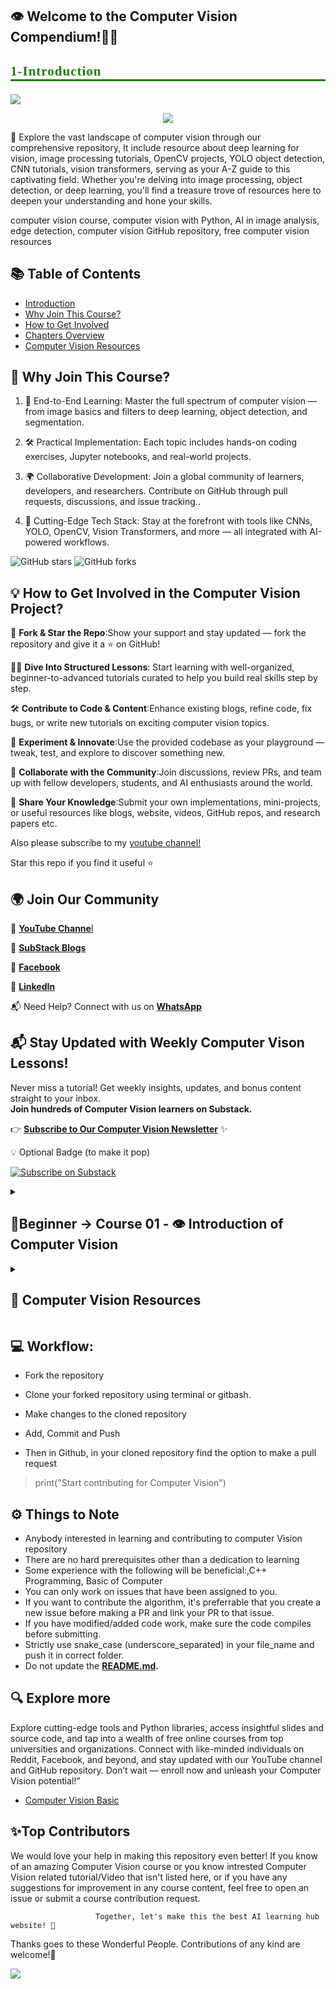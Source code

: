  ## **👁️ Welcome to the Computer Vision Compendium!👋🛒**
 
 ## <p style="font-family:JetBrains Mono; font-weight:normal; letter-spacing: 1px; color:#207d06; font-size:100%; text-align:left;padding: 0px; border-bottom: 3px solid #207d06;">**1-Introduction**</p>
<a href="https://app.commanddash.io/agent?github=https://github.com/hussain0048/Computer-Vision"><img src="https://img.shields.io/badge/AI-Code%20Gen-EB9FDA"></a>
 
<p align="center">
<img src="https://github.com/hussain0048/Computer-Vision-/blob/main/CoursesTeach%20(2).png"></a>
</p>


🚀 Explore the vast landscape of computer vision through our comprehensive repository, It include resource about deep learning for vision, image processing tutorials, OpenCV projects, YOLO object detection, CNN tutorials, vision transformers,  serving as your A-Z guide to this captivating field. Whether you're delving into image processing, object detection, or deep learning, you'll find a treasure trove of resources here to deepen your understanding and hone your skills.

computer vision course,  computer vision with Python, AI in image analysis, edge detection, computer vision GitHub repository, free computer vision resources

<!-- Social card for GitHub -->
<meta property="og:image" content="https://raw.githubusercontent.com/hussain0048/Computer-Vision-/main/CoursesTeach%20(2).png">
<meta property="og:title" content="Computer Vision Course - Learn with Code, Notebooks, and Projects">
<meta property="og:description" content="An end-to-end guide to Computer Vision with Python, OpenCV, YOLO, and Deep Learning — curated for learners and contributors.">



## 📚 Table of Contents
- [Introduction](#1-introduction)
- [Why Join This Course?](#why-join-this-course)
- [How to Get Involved](#how-to-get-involved-in-the-computer-vision-project)
- [Chapters Overview](#course-01---introduction-of-computer-vision)
- [Computer Vision Resources](#computer-vision-resources)


 ## **🎯 Why Join This Course?**
 
1.  📸 End-to-End Learning: Master the full spectrum of computer vision — from image basics and filters to deep learning, object detection, and segmentation.

2. 🛠 Practical Implementation: Each topic includes hands-on coding exercises, Jupyter notebooks, and real-world projects.

3. 🌍 Collaborative Development: Join a global community of learners, developers, and researchers. Contribute on GitHub through pull requests, discussions, and issue tracking..

4. 🤖 Cutting-Edge Tech Stack: Stay at the forefront with tools like CNNs, YOLO, OpenCV, Vision Transformers, and more — all integrated with AI-powered workflows.

![GitHub stars](https://img.shields.io/github/stars/hussain0048/Computer-Vision)
![GitHub forks](https://img.shields.io/github/forks/hussain0048/Computer-Vision)


## **💡 How to Get Involved in the Computer Vision Project?**

🚀 **Fork & Star the Repo**:Show your support and stay updated — fork the repository and give it a ⭐ on GitHub!

👩‍💻 **Dive Into Structured Lessons**: Start learning with well-organized, beginner-to-advanced tutorials curated to help you build real skills step by step.

🛠️ **Contribute to Code & Content**:Enhance existing blogs, refine code, fix bugs, or write new tutorials on exciting computer vision topics.

🧪 **Experiment & Innovate**:Use the provided codebase as your playground — tweak, test, and explore to discover something new.

🤝 **Collaborate with the Community**:Join discussions, review PRs, and team up with fellow developers, students, and AI enthusiasts around the world.

📌 **Share Your Knowledge**:Submit your own implementations, mini-projects, or useful resources like blogs, website, videos, GitHub repos, and research papers etc.

Also please subscribe to my [youtube channel!](https://www.youtube.com/@coursesteach-mv5si)

Star this repo if you find it useful ⭐

## **🌍 Join Our Community**

🔗 [**YouTube Channe**l](https://www.youtube.com/@coursesteach-mv5si/videos)

🔗 [**SubStack Blogs**](https://substack.com/@coursesteach)

🔗 [**Facebook**](https://www.facebook.com/CourseTeach)

🔗 [**LinkedIn**](https://www.linkedin.com/company/90909828/admin/page-posts/published/)

📬 Need Help? Connect with us on [**WhatsApp**](https://chat.whatsapp.com/L9URPRThBEa7GFl0mlwggg)

## 📬 Stay Updated with Weekly Computer Vison Lessons!

Never miss a tutorial! Get weekly insights, updates, and bonus content straight to your inbox.  
**Join hundreds of Computer Vision learners on Substack.**

👉 [**Subscribe to Our Computer Vision  Newsletter**](https://substack.com/@coursesteach) ✨

💡 Optional Badge (to make it pop)

[![Subscribe on Substack](https://img.shields.io/badge/Subscribe-Substack-orange?style=for-the-badge&logo=substack)](https://substack.com/@coursesteach)


<details> 
<summary> <h2>📕Beginner → Course 01 - 👁️ Introduction of Computer Vision </h2> </summary>

## 👁️ Chapter1: - **Foundations of Computer Vision**
| Topic Name/Tutorial | Video | Code |
|---|---|---|
| [**✅1- What is computer Vision**](https://medium.com/@Coursesteach/computer-vision-part-1-ff493a713887)[-Substack Link](https://substack.com/home/post/p-155666365?source=queue) | [1](https://drive.google.com/file/d/1Cb-Cz0dRwNZzAp5f2K5cVNNwBRo3hki4/view) |[![Colab icon](https://img.shields.io/badge/Colab-Open-blue.svg?logo=colab&logoColor=white)](https://github.com/hussain0048/Computer-Vision-/blob/main/Introduction_to_Computer_Vision.ipynb)|
|[**✅2-Computer Vision Tasks and Applications**](https://medium.com/@Coursesteach/computer-vision-part-2-c0d0619cce0a)[-Substack Link](https://open.substack.com/pub/mushtaqmsit/p/computer-vision-tasks-and-applications?r=f2squ&utm_campaign=post&utm_medium=web&showWelcomeOnShare=false)|[1](https://drive.google.com/file/d/1DCR-0UllT5J0GNHrTlklsHtF1OCskV0V/view)[-2](https://drive.google.com/file/d/1hDHQfd5h9Jiauk8olHG6Jft0AbOUh36n/view)|[![Colab icon](https://img.shields.io/badge/Colab-Open-blue.svg?logo=colab&logoColor=white)](https://github.com/hussain0048/Computer-Vision-/blob/main/Introduction_to_Computer_Vision.ipynb)|
|[**✅Best Free Resources to Computer Vision**](https://open.substack.com/pub/mushtaqmsit/p/top-10-free-resources-to-learn-computer?r=f2squ&utm_campaign=post&utm_medium=web&showWelcomeOnShare=true)|---|---|

## 🔹Chapter2: - **Image As Function**
| Topic Name/Tutorial | Video| Notbook |
|---|---|---|
|[**✅1-Images as Functions Part 1?**](https://substack.com/home/post/p-156223376)|[**1**](https://drive.google.com/file/d/1c6plHK4Yqg_ch8QiNTtfGuSZSK0mt3lf/view)|[![Colab icon](https://img.shields.io/badge/Colab-Open-blue.svg?logo=colab&logoColor=white)](https://github.com/hussain0048/Computer-Vision-/blob/main/Introduction_to_Computer_Vision.ipynb)|
| [**✅2-Images as Functions Part 2?**](https://open.substack.com/pub/mushtaqmsit/p/understanding-images-as-functions-edb?r=f2squ&utm_campaign=post&utm_medium=web&showWelcomeOnShare=false) | [**1**](https://drive.google.com/file/d/1X5RS1-6JfZUmcyDvsP5KF1SR97CFzus2/view) | [![Colab icon](https://img.shields.io/badge/Colab-Open-blue.svg?logo=colab&logoColor=white)](https://github.com/hussain0048/Computer-Vision-/blob/main/Introduction_to_Computer_Vision.ipynb) |
| [**✅3-Define an Image as a Function (Quiz)**](https://substack.com/@coursesteach/note/c-91928137?utm_source=notes-share-action&r=f2squ) |[**1**](https://drive.google.com/file/d/1FDmF_Gcl3wtvx6NyNuvl6KAiZlp7KD6Y/view)[**-2**](https://drive.google.com/file/d/1qiwSHYDHSp15_QhMdKuT2nBdhprLJNag/view) | [![Colab icon](https://img.shields.io/badge/Colab-Open-blue.svg?logo=colab&logoColor=white)](https://github.com/hussain0048/Computer-Vision-/blob/main/Introduction_to_Computer_Vision.ipynb) |
|[**✅4-Color Planes and Color Image as a Function(Quiz)**](https://open.substack.com/pub/mushtaqmsit/p/understanding-rgb-channels-in-matlab?r=f2squ&utm_campaign=post&utm_medium=web&showWelcomeOnShare=false)|[**1**](https://drive.google.com/file/d/1351z7lTQfAqx3HEGvAGvtm_FVhaMPzK6/view)[**-2**](https://drive.google.com/file/d/1USR6tCVZKK5uN7TkKGduPsH8rVkTCMAY/view)[**-3**](https://drive.google.com/file/d/1qiwSHYDHSp15_QhMdKuT2nBdhprLJNag/view)|[![Colab icon](https://img.shields.io/badge/Colab-Open-blue.svg?logo=colab&logoColor=white)](https://github.com/hussain0048/Computer-Vision-/blob/main/Introduction_to_Computer_Vision.ipynb)|
|[**✅5- Digital Images**](https://mushtaqmsit.substack.com/p/how-computers-see-images)|[**1**](https://drive.google.com/file/d/1bvwInP7sTDxJv6ou7myoIFZLen57tSv_/view)[**-2**](https://drive.google.com/file/d/1M70RJybxbFBjNjf-s_u33IEGZwETVzco/view)|[![Colab icon](https://img.shields.io/badge/Colab-Open-blue.svg?logo=colab&logoColor=white)](https://github.com/hussain0048/Computer-Vision-/blob/main/Introduction_to_Computer_Vision.ipynb)|
|[**✅6-Compute Image Size Quiz-s**](https://mushtaqmsit.substack.com/p/how-to-calculate-image-size-width)|[1](https://www.youtube.com/watch?v=Xp4Oeqs1jUU)|[![Colab icon](https://img.shields.io/badge/Colab-Open-blue.svg?logo=colab&logoColor=white)](https://github.com/hussain0048/Computer-Vision-/blob/main/Introduction_to_Computer_Vision.ipynb)|
|[**✅7-Read image in Matlab and Python-S**](https://mushtaqmsit.substack.com/p/how-to-read-and-process-images-in)|---|[![Colab icon](https://img.shields.io/badge/Colab-Open-blue.svg?logo=colab&logoColor=white)](https://github.com/hussain0048/Computer-Vision-/blob/main/Introduction_to_Computer_Vision.ipynb)|
|[**✅8-Image Size and Data Type Quiz/Solution-S**](https://mushtaqmsit.substack.com/p/how-to-get-image-size-and-data-type)|[**1**](https://drive.google.com/file/d/1-zlCSlEvKsBPyuPpUUCio15KdedHG_lj/view)|[![Colab icon](https://img.shields.io/badge/Colab-Open-blue.svg?logo=colab&logoColor=white)](https://github.com/hussain0048/Computer-Vision-/blob/main/Introduction_to_Computer_Vision.ipynb)|
|[**✅9-Crop an Image-s**](https://mushtaqmsit.substack.com/p/what-is-mean-by-crop-an-image)|[**1**](https://drive.google.com/file/d/1y_0Q6HXXHwbJi8bFXSjIRmUTliZ_QETg/view)|[![Colab icon](https://img.shields.io/badge/Colab-Open-blue.svg?logo=colab&logoColor=white)](https://github.com/hussain0048/Computer-Vision-/blob/main/Introduction_to_Computer_Vision.ipynb)|
|[**✅10-Add 2 Images-s**](https://mushtaqmsit.substack.com/p/how-to-add-two-images-in-matlab-and)|[**1**](https://drive.google.com/file/d/1Yu5ZkkVHTm5LPErifK0AyqIAZlorljen/view)[**-2**](https://drive.google.com/file/d/1l6VCJK-gU9cQHvGtJKFj6G8x7xrWkMBx/view)[**-3**](https://drive.google.com/file/d/1-POxIAvqFL1rg3N8r_zQj2-SZz3Vbm-a/view)|[![Colab icon](https://img.shields.io/badge/Colab-Open-blue.svg?logo=colab&logoColor=white)](https://github.com/hussain0048/Computer-Vision-/blob/main/Introduction_to_Computer_Vision.ipynb)|
|[**✅11-Multiply image by a scaler and Blend 2 Images⭐️**](https://mushtaqmsit.substack.com/p/mastering-scalar-multiplication-in)|[**1**](https://drive.google.com/file/d/1QKr5Vw3G1HfjyL3PgD1R6AuY8QU_XhSA/view?pli=1)[-2](https://drive.google.com/file/d/14bY1HdOaC5w4jLby2LwaawzmTwfzhSeB/view)[-3](https://drive.google.com/file/d/11W_RKLTU7XMZ1RHzBZYicBvCBCLxXhrg/view)|[![Colab icon](https://img.shields.io/badge/Colab-Open-blue.svg?logo=colab&logoColor=white)](https://github.com/hussain0048/Computer-Vision-/blob/main/Introduction_to_Computer_Vision.ipynb)|
|[**✅12-Common Types of Noise⭐️**](https://mushtaqmsit.substack.com/p/understanding-image-noise-in-computer)|[**1**](https://drive.google.com/file/d/1BhYdBxwZZLRp144ozXJOVKSvVDRLUPs0/view)|[![Colab icon](https://img.shields.io/badge/Colab-Open-blue.svg?logo=colab&logoColor=white)](https://github.com/hussain0048/Computer-Vision-/blob/main/Introduction_to_Computer_Vision.ipynb)|
|[**✅13-Image Difference⭐️**](https://mushtaqmsit.substack.com/p/image-difference-in-computer-vision)|[**1**](https://drive.google.com/file/d/1NgBBgdzHdmG9UPjFBr4HRYuwtJuSux2t/view)[-2](https://drive.google.com/file/d/1FBPEClURy0oNh-Nt23UmBO2hGwGn3sqw/view)[-3](https://drive.google.com/drive/folders/1q_lNYRTS2ggibGcrc6dEAS-SbRQYF4N2)|[![Colab icon](https://img.shields.io/badge/Colab-Open-blue.svg?logo=colab&logoColor=white)](https://github.com/hussain0048/Computer-Vision-/blob/main/Introduction_to_Computer_Vision.ipynb)|
|[**✅14-Generate Gaussian Noise⭐️**](https://mushtaqmsit.substack.com/p/gaussian-noise-in-image-processing)|[**1**](https://drive.google.com/file/d/15ho2IRjIMlZ6dPslpwo9MGR6SumyM938/view)|[![Colab icon](https://img.shields.io/badge/Colab-Open-blue.svg?logo=colab&logoColor=white)](https://github.com/hussain0048/Computer-Vision-/blob/main/Introduction_to_Computer_Vision.ipynb)|
|[**✅15-Effect of Sigma on Gaussian Noise⭐️**](https://mushtaqmsit.substack.com/p/understanding-the-effect-of-sigma)|[**1**](https://drive.google.com/file/d/1SOL6VtxIT08__IBVEsOOrhqYg2xicy2Q/view?usp=sharing)[-2](https://drive.google.com/file/d/1e9wH3cny9Z1UzMgi6-vcmUIJ-mGnDhtx/view)[-3](https://drive.google.com/file/d/1ixofehPc8WprhjNOKqtGIVx4dyyAbqwv/view)|[![Colab icon](https://img.shields.io/badge/Colab-Open-blue.svg?logo=colab&logoColor=white)](https://github.com/hussain0048/Computer-Vision-/blob/main/Introduction_to_Computer_Vision.ipynb)|
|[**🌐16-Apply Gaussian Noise⭐️**](https://medium.com/@Coursesteach/computer-vision-part-18-apply-gaussian-noise-4947cc2d129e)|[**1**](https://drive.google.com/file/d/17-X3uDm-_bKEZCLWrh6dzywgrd9Mc6pc/view)[-2](https://drive.google.com/file/d/1HdiI6F0MVJ3OB3VkTiMDreTA_mccXweC/view)|[![Colab icon](https://img.shields.io/badge/Colab-Open-blue.svg?logo=colab&logoColor=white)](https://github.com/hussain0048/Computer-Vision-/blob/main/Introduction_to_Computer_Vision.ipynb)|
|[**🌐17-Displaying Images in Matlab and Python⭐️**](https://medium.com/@Coursesteach/computer-vision-part-19-displaying-images-in-matlab-and-python-1e2df433fcf0)|[**1**](https://drive.google.com/file/d/1H06n5AKN-XKDAAPk2GRaloQdSnG8fTgq/view?usp=sharing)|[![Colab icon](https://img.shields.io/badge/Colab-Open-blue.svg?logo=colab&logoColor=white)](https://github.com/hussain0048/Computer-Vision-/blob/main/Introduction_to_Computer_Vision.ipynb)|

## 🔹Chapter3: - **Filtering**
| Topic Name/Tutorial | Video | NoteBook |
|---|---|---|
| [**🌐1- What is Filtering?**](https://medium.com/@Coursesteach/computer-vision-part-20-introduction-to-filter-074e84e0b85b) | [1](https://drive.google.com/file/d/1Dw9Iw2B7ag8bF8uz6jp1RfwuIsf5Cgsj/view?usp=sharing) |[![Colab icon](https://img.shields.io/badge/Colab-Open-blue.svg?logo=colab&logoColor=white)](https://github.com/hussain0048/Computer-Vision-/blob/main/Introduction_to_Computer_Vision.ipynb)|
| [**🌐2- What is Gaussian Noise?**](https://medium.com/@Coursesteach/computer-vision-part-21-gaussian-noise-d0fa12b1d533) | [1](https://drive.google.com/file/d/1K6OvG6Hchl_3kNRw7OBIV40GgbCK3mMM/view?usp=sharing)[-2](https://drive.google.com/file/d/1L4-pNTYyvvts9em7w3cNuBGmNCEHy1IZ/view?usp=sharing) |[![Colab icon](https://img.shields.io/badge/Colab-Open-blue.svg?logo=colab&logoColor=white)](https://github.com/hussain0048/Computer-Vision-/blob/main/Introduction_to_Computer_Vision.ipynb)|
| [**🌐3- Weighted Moving Average?**](https://medium.com/@Coursesteach/computer-vision-part-22-weighted-moving-average-eab7e6cb45ac) | [1](https://drive.google.com/file/d/1-O6oVfb4pv4zCMuJ7CSSAiTXncVcCNsf/view?usp=sharing)[-2](https://drive.google.com/file/d/17zB1EhTfSWDcck1fGaPWFL8wenY6C4DL/view?usp=sharing)|[![Colab icon](https://img.shields.io/badge/Colab-Open-blue.svg?logo=colab&logoColor=white)](https://github.com/hussain0048/Computer-Vision-/blob/main/Introduction_to_Computer_Vision.ipynb)|
| [**🌐4- Correlation Filtering?**](https://medium.com/@Coursesteach/computer-vision-part-23-correlation-filtering-34e00910664a) | [1](https://drive.google.com/file/d/1kOOc3jmptZDQnTlxlsDrYfnB33gl0Ldb/view?usp=sharing)|[![Colab icon](https://img.shields.io/badge/Colab-Open-blue.svg?logo=colab&logoColor=white)](https://github.com/hussain0048/Computer-Vision-/blob/main/Introduction_to_Computer_Vision.ipynb)|
| [**🌐5- Averaging Filter?**](https://medium.com/@Coursesteach/computer-vision-part-24-averaging-filter-b5dc3918c057) | [1](https://drive.google.com/file/d/1YjCaZ8bXkYSben2l3Qts3IOxbpY4ttcE/view)|[![Colab icon](https://img.shields.io/badge/Colab-Open-blue.svg?logo=colab&logoColor=white)](https://github.com/hussain0048/Computer-Vision-/blob/main/Introduction_to_Computer_Vision.ipynb)|
| [**🌐6- Gaussian Filter?**](https://medium.com/@Coursesteach/computer-vision-part-25-gaussian-filter-c81ea05a4630) | [1](https://drive.google.com/file/d/1RV_UK3USN7rQjiB3Eq1ZZnR8ujAgHJD6/view?usp=sharing)[-2](https://drive.google.com/file/d/1z7svvKJn87Lmj1BchAViLLJ44_YTqFlN/view?usp=sharing)|[![Colab icon](https://img.shields.io/badge/Colab-Open-blue.svg?logo=colab&logoColor=white)](https://github.com/hussain0048/Computer-Vision-/blob/main/Introduction_to_Computer_Vision.ipynb)|
| [**🌐7- Gaussian Filter with Matlab and Python?**](https://medium.com/@Coursesteach/computer-vision-part-26-gaussian-filter-with-matlab-and-python-672919cfb0c1) | [1](https://drive.google.com/file/d/1DY8UFbByrBrdbE4sdmcZa8G-kK3s3Q31/view?usp=sharing)|[![Colab icon](https://img.shields.io/badge/Colab-Open-blue.svg?logo=colab&logoColor=white)](https://github.com/hussain0048/Computer-Vision-/blob/main/Introduction_to_Computer_Vision.ipynb)|
| [**🌐8- Remove Noise?(r)**](https://medium.com/@Coursesteach/computer-vision-part-27-remove-noise-001e6a7c838b) | [1](https://drive.google.com/file/d/1fzGcwjrWgzc57etIPUsnX_34LciTG1vs/view?usp=sharing)[-2](https://drive.google.com/file/d/1DgS_rRdmpJCckziIn1fRi6h_b0kLfTgj/view?usp=sharing)|[![Colab icon](https://img.shields.io/badge/Colab-Open-blue.svg?logo=colab&logoColor=white)](https://github.com/hussain0048/Computer-Vision-/blob/main/Introduction_to_Computer_Vision.ipynb)|

## 🔹Chapter4: - **Linearity and Convolution**
| Topic Name/Tutorial | Video | NoteBook |
|---|---|---|
| [**🌐1- Introduction of linear intuition of filtering**](https://medium.com/@Coursesteach/computer-vision-part-28-introduction-of-linear-intuition-of-filtering-83b4269f6019) | [1](https://drive.google.com/file/d/1NRaqwkMiXd5oYWaBnm2BfgpQR3rSvjaj/view) |[![Colab icon](https://img.shields.io/badge/Colab-Open-blue.svg?logo=colab&logoColor=white)](https://github.com/hussain0048/Computer-Vision-/blob/main/Introduction_to_Computer_Vision.ipynb)|
| [**🌐2- Impulse Function and Response**](https://medium.com/@Coursesteach/computer-vision-part-29-impulse-function-and-response-2b52dfedc54f) | [1](https://drive.google.com/file/d/1MWTi1FkAdo93cV6MwLMI41Kqn0zxBvFf/view?usp=sharing) |[![Colab icon](https://img.shields.io/badge/Colab-Open-blue.svg?logo=colab&logoColor=white)](https://github.com/hussain0048/Computer-Vision-/blob/main/Introduction_to_Computer_Vision.ipynb)|
| [**🌐4- Filtering an Impulse Signal**](https://medium.com/@Coursesteach/computer-vision-part-29-impulse-function-and-response-2b52dfedc54f) | [1](https://drive.google.com/file/d/1KxMS0EEAgVO5SuNujypTUNEuu8qUcURE/view?usp=sharing) |[![Colab icon](https://img.shields.io/badge/Colab-Open-blue.svg?logo=colab&logoColor=white)](https://github.com/hussain0048/Computer-Vision-/blob/main/Introduction_to_Computer_Vision.ipynb)|
| [**🌐5- Correlation vs Convolution**](https://medium.com/@Coursesteach/computer-vision-part-30-correlation-vs-convolution-168e1b6851b5) | [1](https://drive.google.com/file/d/1PlCNOA0ElHvpu4NvXHGt0Zyp073Kr0NS/view?usp=sharing)[-2](https://www.youtube.com/watch?v=FbDWmT93nUs) |[![Colab icon](https://img.shields.io/badge/Colab-Open-blue.svg?logo=colab&logoColor=white)](https://github.com/hussain0048/Computer-Vision-/blob/main/Introduction_to_Computer_Vision.ipynb)|
| [**🌐5-Properties of Convolution**](https://medium.com/@Coursesteach/computer-vision-part-30-correlation-vs-convolution-168e1b6851b5) | [1](https://drive.google.com/file/d/1dCjqrkS6uGHMoVKvg1drtLPAxoZ8csIH/view?usp=sharing) |[![Colab icon](https://img.shields.io/badge/Colab-Open-blue.svg?logo=colab&logoColor=white)](https://github.com/hussain0048/Computer-Vision-/blob/main/Introduction_to_Computer_Vision.ipynb)|
| [**🌐6-Computational Complexity and Separability**](https://medium.com/@Coursesteach/computer-vision-part-31-computational-complexity-and-separability-fc8d78ee3321) | [1](https://drive.google.com/file/d/1o3_E3oHa0SFXb_7WPWwF_HZw7JO9SV9Z/view) |[![Colab icon](https://img.shields.io/badge/Colab-Open-blue.svg?logo=colab&logoColor=white)](https://github.com/hussain0048/Computer-Vision-/blob/main/Introduction_to_Computer_Vision.ipynb)|
| [**🌐7-Boundary Issues**](https://medium.com/@Coursesteach/computer-vision-part-31-computational-complexity-and-separability-fc8d78ee3321) | [1](https://drive.google.com/file/d/1iKZD68I6VGebQbVnVebMBf7B4VFA6Umh/view) |[![Colab icon](https://img.shields.io/badge/Colab-Open-blue.svg?logo=colab&logoColor=white)](https://github.com/hussain0048/Computer-Vision-/blob/main/Introduction_to_Computer_Vision.ipynb)|
| [**🌐8-Methods**](https://medium.com/@Coursesteach/computer-vision-part-31-computational-complexity-and-separability-fc8d78ee3321) | [1](https://drive.google.com/file/d/1PkQJ7FngkptaxdvvTgowX8hiPBTmzHk_/view?usp=sharing) |[![Colab icon](https://img.shields.io/badge/Colab-Open-blue.svg?logo=colab&logoColor=white)](https://github.com/hussain0048/Computer-Vision-/blob/main/Introduction_to_Computer_Vision.ipynb)|
| [**🌐9-Explore Edge Options**](https://medium.com/@Coursesteach/computer-vision-part-32-explore-edge-options-78aae07fe8c5) | [1](https://drive.google.com/file/d/1wZuQ-nlwxIZWWLEEJo4MU5gbcm8xoMxu/view) |[![Colab icon](https://img.shields.io/badge/Colab-Open-blue.svg?logo=colab&logoColor=white)](https://github.com/hussain0048/Computer-Vision-/blob/main/Introduction_to_Computer_Vision.ipynb)|
| [**🌐10-Practicing with Linear Filters**](https://medium.com/@Coursesteach/computer-vision-part-33-practicing-with-linear-filters-db29d31a728b) | [1](https://drive.google.com/file/d/1EJMb8LFnTG87Po0LyjwhRDMD_G8BbDYy/view)[-2](https://drive.google.com/file/d/1m6GsASVUDYn8akRdejupOmLlmZ94A43i/view) |[![Colab icon](https://img.shields.io/badge/Colab-Open-blue.svg?logo=colab&logoColor=white)](https://github.com/hussain0048/Computer-Vision-/blob/main/Introduction_to_Computer_Vision.ipynb)|
| [**🌐11-Different Kinds of Noise**](https://medium.com/@Coursesteach/computer-vision-part-34-different-kinds-of-noise-2e300d9e4174) | [1](https://drive.google.com/file/d/15zd1sPvVWY8lQlZWGPn9C0NWds5yMpT9/view)[-2](https://drive.google.com/file/d/1FLtZNGhdQLzjF2O-ZQLJxRPBnykSXDJ6/view)[-3](https://drive.google.com/file/d/1qxLwu4jroEZa9FsfyN5CEYI3XoMeX5TJ/view)|[![Colab icon](https://img.shields.io/badge/Colab-Open-blue.svg?logo=colab&logoColor=white)](https://github.com/hussain0048/Computer-Vision-/blob/main/Introduction_to_Computer_Vision.ipynb)|

##  🔹Chapter5: - **Filters as Templates**
| Topic Name/Tutorial | Video | NoteBook |
|---|---|---|
| [**🌐1- Introduction of Filters as templates, 1D correlation and 2D Correlations**](https://medium.com/@Coursesteach/computer-vision-part-35-introduction-of-filters-as-templates-8a61c1b7a303) | [1](https://drive.google.com/file/d/1xun5nFgKESdTb2nrEQMP5ltjyt1EVpel/view)[-2](https://drive.google.com/file/d/1qaivyaKMS_8abNeu8-ubaOPByDQ1DiVf/view) [-3](https://drive.google.com/file/d/1mYyHLY97o_Ha6yn_DjxXv5HuGn7Pdesw/view) |[![Colab icon](https://img.shields.io/badge/Colab-Open-blue.svg?logo=colab&logoColor=white)](https://github.com/hussain0048/Computer-Vision-/blob/main/Introduction_to_Computer_Vision.ipynb)|
| [**🌐2- Find Tempalte ID**](https://medium.com/@Coursesteach/computer-vision-part-36-find-template-1d-2fc954eca1f7) | [1](https://drive.google.com/file/d/1qzeQF-suulO4a9zMWEDWkPRIfPDiftVZ/view)[-2](https://drive.google.com/file/d/1IFjqWMAfOHAjsj0y33NWQQYG24nYokMy/view)|[![Colab icon](https://img.shields.io/badge/Colab-Open-blue.svg?logo=colab&logoColor=white)](https://github.com/hussain0048/Computer-Vision-/blob/main/Introduction_to_Computer_Vision.ipynb)|
| [**🌐3- Template Matching⭐️**](https://medium.com/@Coursesteach/computer-vision-part-37-template-matching-848b423a84ad) | [1](https://drive.google.com/file/d/1SFFwv9u-ypL8GaYgo0BKQChRa2THKkmY/view)[-2](https://drive.google.com/file/d/1LlqdK1lCeXsjJGE84T8AS3vM59nLEOo6/view)[-3](https://drive.google.com/file/d/105OVSmotPZti1xwZqXGdlXwoaC-Rt2cr/view)[-4](https://drive.google.com/file/d/1dv1rIxwPC58qtz4OrML2tOXVow0eMuRD/view)[-5](https://drive.google.com/file/d/1WZi7cE3lvEAihNdqGF13rzFc8qg2xA5p/view)|[![Colab icon](https://img.shields.io/badge/Colab-Open-blue.svg?logo=colab&logoColor=white)](https://github.com/hussain0048/Computer-Vision-/blob/main/Introduction_to_Computer_Vision.ipynb)|

##  🔹Chapter6: - **Edge detection: Gradients**
| Topic Name/Tutorial | Video | NoteBook |
|---|---|---|
| [**🌐1- Pattern Finding and Feature Detection**](https://medium.com/@Coursesteach/computer-vision-part-38-exploring-computer-vision-pattern-finding-and-feature-detection-ebd3b8d81353) | [1](https://drive.google.com/file/d/1Pgj5ejwo2sPEgWRkfTgA1YK9xj8KprsD/view)|[![Colab icon](https://img.shields.io/badge/Colab-Open-blue.svg?logo=colab&logoColor=white)](https://github.com/hussain0048/Computer-Vision-/blob/main/Introduction_to_Computer_Vision.ipynb)|
| [**🌐2- Understanding Edges in Images: Why They Matter in Visual Perception**](https://medium.com/@Coursesteach/computer-vision-part-39-understanding-edges-in-images-why-they-matter-in-visual-perception-773ee3ece9a5) | [1](https://drive.google.com/file/d/1zE73_T53xLgqUxXo3nw3NqJJndKiJ_W_/view)[-2](https://drive.google.com/file/d/1YkOa4DCmOJqE7qO_DTAy60YklTxVv-nj/view)|[![Colab icon](https://img.shields.io/badge/Colab-Open-blue.svg?logo=colab&logoColor=white)](https://github.com/hussain0048/Computer-Vision-/blob/main/Introduction_to_Computer_Vision.ipynb)|
| [**🌐3- Edge Detection⭐️**](https://medium.com/@Coursesteach/how-edge-detection-works-in-image-processing-step-by-step-explanation-computer-vision-part-40-49eecc06593a) | [1](https://drive.google.com/file/d/11_MgzHT5N-y_PaslRo27QvPAC1h5CNkf/view)|[![Colab icon](https://img.shields.io/badge/Colab-Open-blue.svg?logo=colab&logoColor=white)](https://github.com/hussain0048/Computer-Vision-/blob/main/Introduction_to_Computer_Vision.ipynb)|
| [**🌐4-Derivatives and Edges⭐️**](https://medium.com/@Coursesteach/finding-peaks-and-edges-the-power-of-derivatives-in-function-analysis-computer-vision-part-41-6ffa1eb3a5cb) | [1](https://drive.google.com/file/d/1Gj_0J21g4SooclT-TlxXuYT1I_o5RhtU/view)|[![Colab icon](https://img.shields.io/badge/Colab-Open-blue.svg?logo=colab&logoColor=white)](https://github.com/hussain0048/Computer-Vision-/blob/main/Introduction_to_Computer_Vision.ipynb)|
| [**🌐5-What is Gradients⭐️**](https://medium.com/@Coursesteach/understanding-differential-operators-and-gradients-in-images-computer-vision-part-42-d18ce2693148) | [1](https://drive.google.com/file/d/1tP-jDm498EXyKWs7NhUQmvzBBxJl7m_3/view)|[![Colab icon](https://img.shields.io/badge/Colab-Open-blue.svg?logo=colab&logoColor=white)](https://github.com/hussain0048/Computer-Vision-/blob/main/Introduction_to_Computer_Vision.ipynb)|
| [**🌐6-Finite Differences⭐️**](https://medium.com/@Coursesteach/discrete-gradients-explained-a-beginners-guide-to-finite-differences-in-computing-computer-d3dd67c8c444) | [1](https://drive.google.com/file/d/19HxBZ53B1Xe74kz43KRqfpocm9gNGVs1/view)|[![Colab icon](https://img.shields.io/badge/Colab-Open-blue.svg?logo=colab&logoColor=white)](https://github.com/hussain0048/Computer-Vision-/blob/main/Introduction_to_Computer_Vision.ipynb)|
| [**🌐7-Partial Derivatives of an Image⭐️**](https://medium.com/@Coursesteach/understanding-partial-derivatives-of-an-image-computer-vision-part-44-33ce203de23c) | [1](https://drive.google.com/file/d/1_e_GIFVSFb-4-Yxic164wBIw_Gsry4pM/view)|[![Colab icon](https://img.shields.io/badge/Colab-Open-blue.svg?logo=colab&logoColor=white)](https://github.com/hussain0048/Computer-Vision-/blob/main/Introduction_to_Computer_Vision.ipynb)|
| [**🌐8-The Discrete Gradient⭐️**](https://medium.com/@Coursesteach/what-are-discrete-gradients-and-why-balanced-operators-matte-computer-vision-part-45-4a46134259bb) | [1](https://drive.google.com/file/d/1TY6yKP9X6PF7Jh2mr1Pqs2cEmrbFVcOU/view)[-2](https://www.youtube.com/watch?v=lOEBsQodtEQ)|[![Colab icon](https://img.shields.io/badge/Colab-Open-blue.svg?logo=colab&logoColor=white)](https://github.com/hussain0048/Computer-Vision-/blob/main/Introduction_to_Computer_Vision.ipynb)|
| [**🌐9-Sobel Operator⭐️**](https://medium.com/@Coursesteach/understanding-the-sobel-operator-a-classic-edge-detection-technique-computer-vision-part-46-938faca6ad74) | [1](https://drive.google.com/file/d/1-hfJqthjbAIa_PhwpaNUqKK0uICfbfah/view)[-2](https://www.youtube.com/watch?v=uihBwtPIBxM)[-3](https://www.youtube.com/watch?v=Yz7h9L4gecQ)|[![Colab icon](https://img.shields.io/badge/Colab-Open-blue.svg?logo=colab&logoColor=white)](https://github.com/hussain0048/Computer-Vision-/blob/main/Introduction_to_Computer_Vision.ipynb)|
| [**🌐10-Well Known Gradients⭐️**](https://medium.com/@Coursesteach/understanding-the-sobel-operator-a-classic-edge-detection-technique-computer-vision-part-46-938faca6ad74) | [1](https://drive.google.com/file/d/10eyzaLcNMhZ7C4ZMMR9yXc86wHDcFYos/view)|[![Colab icon](https://img.shields.io/badge/Colab-Open-blue.svg?logo=colab&logoColor=white)](https://github.com/hussain0048/Computer-Vision-/blob/main/Introduction_to_Computer_Vision.ipynb)|
| [**🌐11-Gradients direction⭐️**](https://medium.com/@Coursesteach/computing-image-gradients-direction-matlab-python-techniques-for-edge-detection-595b0be8f471) | [1](https://drive.google.com/file/d/18iLgY1BeyTTjnaQbnxJzVvXm9w-JjTh0/view)|[![Colab icon](https://img.shields.io/badge/Colab-Open-blue.svg?logo=colab&logoColor=white)](https://github.com/hussain0048/Computer-Vision-/blob/main/Introduction_to_Computer_Vision.ipynb)|
| [**🌐12-But in the Real World⭐️**](https://medium.com/@Coursesteach/understanding-edge-detection-noise-and-derivatives-explained-computer-vision-p48-482bf2cfcd92) | [1](https://drive.google.com/file/d/1Ul0XDqYyzMWEpNgNIgRpZPXsnRsKLse-/view)|[![Colab icon](https://img.shields.io/badge/Colab-Open-blue.svg?logo=colab&logoColor=whit)](https://github.com/hussain0048/Computer-Vision-/blob/main/Introduction_to_Computer_Vision.ipynb)|

##  🔹Chapter7: - **Edge detection: 2D operators**
| Topic Name/Tutorial | Video | NoteBook |
|---|---|---|
|**🌐1- Introduction**| [1](https://drive.google.com/file/d/1uEKYbYERARDFaPyf_B9USjmJ51O2FKUc/view)|[![Colab icon](https://img.shields.io/badge/Colab-Open-blue.svg?logo=colab&logoColor=white)](https://github.com/hussain0048/Computer-Vision-/blob/main/Introduction_to_Computer_Vision.ipynb)|
|**🌐2-Derivative of Gaussian Filter 2D**| [1](https://drive.google.com/file/d/1YeogWHkDpvYkcgtT_FU-YU-B2lkt7Xsc/view)|[![Colab icon](https://img.shields.io/badge/Colab-Open-blue.svg?logo=colab&logoColor=white)](https://github.com/hussain0048/Computer-Vision-/blob/main/Introduction_to_Computer_Vision.ipynb)|
|**🌐3- Effect of Sigma on Derivatives**| [1](https://drive.google.com/file/d/1P72PPQaVJ_AgpiR69saOriU7L1x4BwJU/view)|[![Colab icon](https://img.shields.io/badge/Colab-Open-blue.svg?logo=colab&logoColor=white)](https://github.com/hussain0048/Computer-Vision-/blob/main/Introduction_to_Computer_Vision.ipynb)|
|**🌐4-Canny Edge Operator P1 **| [1](https://drive.google.com/file/d/1vloOkCm0xaKojql0RXwZ9wjJ6FQwMo3f/viewJ_AgpiR69saOriU7L1x4BwJU/view)|[![Colab icon](https://img.shields.io/badge/Colab-Open-blue.svg?logo=colab&logoColor=white)](https://github.com/hussain0048/Computer-Vision-/blob/main/Introduction_to_Computer_Vision.ipynb)|
|**🌐5-Canny Edge Operator P2**| [1](https://drive.google.com/file/d/1Zt1FG7FZv1LwBY0o_28fonHCDvrA28ww/view)|[![Colab icon](https://img.shields.io/badge/Colab-Open-blue.svg?logo=colab&logoColor=white)](https://github.com/hussain0048/Computer-Vision-/blob/main/Introduction_to_Computer_Vision.ipynb)|
|**🌐6- For Your Eyes Only Demo**| [1](https://drive.google.com/file/d/1k7Lz_g5lC1bVs27jpfRkxabLA_fUVSAd/view)[-2](https://drive.google.com/file/d/1dZPrgk7_DrMvgAKpYaDUFDdmokrF-9jE/view)|[![Colab icon](https://img.shields.io/badge/Colab-Open-blue.svg?logo=colab&logoColor=white)](https://github.com/hussain0048/Computer-Vision-/blob/main/Introduction_to_Computer_Vision.ipynb)|
|**🌐7-Canny Results**| [1](https://drive.google.com/file/d/1kxQoYDEc7l6MiigXjjvjDJAYxCWGOJE5/view)|[![Colab icon](https://img.shields.io/badge/Colab-Open-blue.svg?logo=colab&logoColor=white)](https://github.com/hussain0048/Computer-Vision-/blob/main/Introduction_to_Computer_Vision.ipynb)|
|**🌐8-Single 2D Edge Detection Filter**| [1](https://drive.google.com/file/d/197iBxz3CNkGhSYUmCnCSlcqP7Q8osfUi/view)|[![Colab icon](https://img.shields.io/badge/Colab-Open-blue.svg?logo=colab&logoColor=white)](https://github.com/hussain0048/Computer-Vision-/blob/main/Introduction_to_Computer_Vision.ipynb)|

##  🔹Chapter8: - **L1 Hough transform: Lines**
| Topic Name/Tutorial | Video | NoteBook |
|---|---|---|
|**🌐1- Introduction**| [1](https://drive.google.com/file/d/1ReFf1sLrgXGogfAEAX5uM0QZRv0MOEyH/view)|[![Colab icon](https://img.shields.io/badge/Colab-Open-blue.svg?logo=colab&logoColor=white)](https://github.com/hussain0048/Computer-Vision-/blob/main/Introduction_to_Computer_Vision.ipynb)|
|**🌐2-Parametric Model**| [1](https://drive.google.com/file/d/1W4b4tFpzNz8z2Z8up5YqD6yBE3YWtguk/view)|[![Colab icon](https://img.shields.io/badge/Colab-Open-blue.svg?logo=colab&logoColor=white)](https://github.com/hussain0048/Computer-Vision-/blob/main/Introduction_to_Computer_Vision.ipynb)|
|**🌐3-Line Fitting**| [1](https://drive.google.com/file/d/17IRoXWMSjrmsPSFpNM5b2kjo22YJ3d6f/view)|[![Colab icon](https://img.shields.io/badge/Colab-Open-blue.svg?logo=colab&logoColor=white)](https://github.com/hussain0048/Computer-Vision-/blob/main/Introduction_to_Computer_Vision.ipynb)|


</details>
</details>

<details> 
<summary> <h2>📕 Computer Vision Resources </h2> </summary>

##  🔹Chapter1: - **Free Courses**
| Title/link| Description | Reading Status |
|---|---|---|
|[**✅1- Deep Learning for Computer Vision**](https://www.youtube.com/watch?v=0nqvO3AM2Vw&list=PL5-TkQAfAZFbzxjBHtzdVCWE0Zbhomg7r&index=3?fbclid=IwZXh0bgNhZW0CMTAAAR2J9tEPD3kPegVzCWQ0WkBYSS6go_0G0PjRSaNojiOjDG85ccS45lZGyBE_aem_Ack4D65TusReJ6ybfh6ZIy9MXZ6ezPKugIzvqWZO2HtMW1C4Y38SpzlpjSzB4pr4-X4tFDusPKaI4SeieXZKMIcn)|by Michigan Online,Youtube| Pending|
|[**✅2- Introduction of Computer Science**](https://www.udacity.com/enrollment/ud810)|It is free course and it contain notes and video| Inprogress|
##  🔹Chapter2: - **Important Website**
| Title/link| Description | Code |
|---|---|---|
|[**🌐1- Computer Science courses with video lectures**]()|It is Videos and github|---|

##  🔹Chapter3: - **Important Social medica Groups**
| Title/link| Description | Code |
|---|---|---|
|[**✅1- Jeff Heaton**](https://www.youtube.com/@HeatonResearch/about)|It is Videos and github|---|
|[**✅2- First Principles of Computer Vision**](https://www.youtube.com/@firstprinciplesofcomputerv3258/playlists)|It is Videos and github|---|

## 🔹Chapter4: - **Free Books**
| Title/link| Description | Code |
|---|---|---|
|[**✅1- Foundations of Computer Vision**](https://visionbook.mit.edu/)|Antonio Torralba, Phillip Isola, and William Freeman|---|

##  🔹Chapter5: - **Github Repository**
| Title/link| Description | Status |
|---|---|---|
|[**✅1- Computer Science courses with video lectures**](https://github.com/Developer-Y/cs-video-courses?fbclid=IwZXh0bgNhZW0CMTAAAR2J9tEPD3kPegVzCWQ0WkBYSS6go_0G0PjRSaNojiOjDG85ccS45lZGyBE_aem_Ack4D65TusReJ6ybfh6ZIy9MXZ6ezPKugIzvqWZO2HtMW1C4Y38SpzlpjSzB4pr4-X4tFDusPKaI4SeieXZKMIcn)|It is Videos and github| Pending|
|[**✅2-courses & resources**](https://github.com/SkalskiP/courses)|It is course of all AI domain| Pending|
|[**✅3-AIBauchi-Computer-Vision-Bootcamp**](https://github.com/AIBauchi/AIBauchi-Computer-Vision-Bootcamp/tree/main)|It is course of all AI domain| Inprogress|
|[**✅4-Awesome Computer Vision**](https://github.com/jbhuang0604/awesome-computer-vision?tab=readme-ov-file#courses)|It is course of all AI domain| Inprogress|

##  👁️ Chapter1: - **Important Library and Packages**
| Title/link| Description | Code |
|---|---|---|
|[**🌐1- Computer Science courses with video lectures**]()|It is Videos and github|---|

##  👁️ Chapter1: - **Importatant tutorial**
| Title/link| Description | Status |
|---|---|---|
|[**✅1- Multimodal Data Analysis with Deep Learning**](https://rackenzik.com/multimodal-data-analysis-with-deep-learning/)|It is Videos and github|pending|
</details>

##  💻 Workflow:

- Fork the repository

- Clone your forked repository using terminal or gitbash.

- Make changes to the cloned repository

- Add, Commit and Push

- Then in Github, in your cloned repository find the option to make a pull request 

> print("Start contributing for Computer Vision")
>
##  ⚙️ Things to Note

* Anybody interested in learning and contributing to computer Vision repository
* There are no hard prerequisites other than a dedication to learning
* Some experience with the following will be beneficial:,C++ Programming, Basic of Computer 
* You can only work on issues that have been assigned to you.
* If you want to contribute the algorithm, it's preferrable that you create a new issue before making a PR and link your PR to that issue.
* If you have modified/added code work, make sure the code compiles before submitting.
* Strictly use snake_case (underscore_separated) in your file_name and push it in correct folder.
* Do not update the **[README.md](https://github.com/prathimacode-hub/ML-ProjectKart/blob/main/README.md).**

 ## 🔍 Explore more
Explore cutting-edge tools and Python libraries, access insightful slides and source code, and tap into a wealth of free online courses from top universities and organizations. Connect with like-minded individuals on Reddit, Facebook, and beyond, and stay updated with our YouTube channel and GitHub repository. Don’t wait — enroll now and unleash your Computer Vision  potential!”

* [Computer Vision Basic](https://coursesteach.com/enrol/index.php?id=133)

   
## **✨Top Contributors**
We would love your help in making this repository even better! If you know of an amazing Computer Vision course or you know intrested Computer Vision related tutorial/Video  that isn't listed here, or if you have any suggestions for improvement in any course content, feel free to open an issue or submit a course contribution request.

                       Together, let's make this the best AI learning hub website! 🚀

Thanks goes to these Wonderful People. Contributions of any kind are welcome!🚀

<a href="https://github.com/hussain0048/Machine-Learning/graphs/contributors">
  <img src="https://contrib.rocks/image?repo=hussain0048/Computer-Vision" />
</a>






